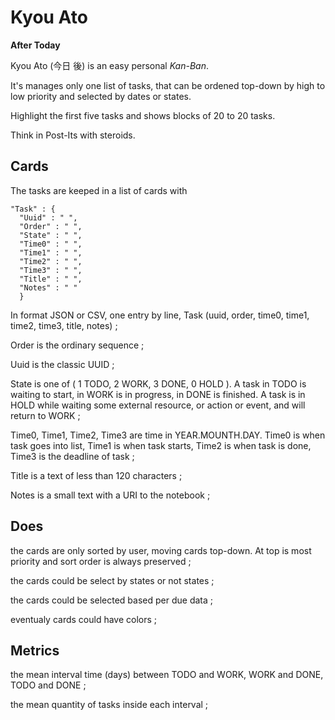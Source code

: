 # Kyou Ato

__After Today__

Kyou Ato (今日 後) is an easy personal *Kan-Ban*. 

It's manages only one list of tasks, that can be ordened top-down by high to low priority and selected by dates or states.

Highlight the first five tasks and shows blocks of 20 to 20 tasks.

Think in Post-Its with steroids.

## Cards

The tasks are keeped in a list of cards with
     
    "Task" : {
      "Uuid" : " ",
      "Order" : " ",
      "State" : " ",
      "Time0" : " ",
      "Time1" : " ",
      "Time2" : " ",
      "Time3" : " ",
      "Title" : " ",
      "Notes" : " "
      }

In format JSON or CSV, one entry by line, Task (uuid, order, time0, time1, time2, time3, title, notes) ;

Order is the ordinary sequence ;
  
  Uuid is the classic UUID ;
  
  State is one of ( 1 TODO, 2 WORK, 3 DONE, 0 HOLD ). 
      A task in TODO is waiting to start, in WORK is in progress, in DONE is finished. 
      A task is in HOLD while waiting some external resource, or action or event, and will return to WORK ;
  
  Time0, Time1, Time2, Time3 are time in YEAR.MOUNTH.DAY. 
      Time0 is when task goes into list, 
      Time1 is when task starts, 
      Time2 is when task is done, 
      Time3 is the deadline of task ;

  Title is a text of less than 120 characters ;

  Notes is a small text with a URI to the notebook ;

## Does

the cards are only sorted by user, moving cards top-down.
    At top is most priority and sort order is always preserved ;

the cards could be select by states or not states ;

the cards could be selected based per due data ;

eventualy cards could have colors ;

## Metrics

the mean interval time (days) between 
    TODO and WORK, WORK and DONE, TODO and DONE ;

the mean quantity of tasks inside each interval ;



  

